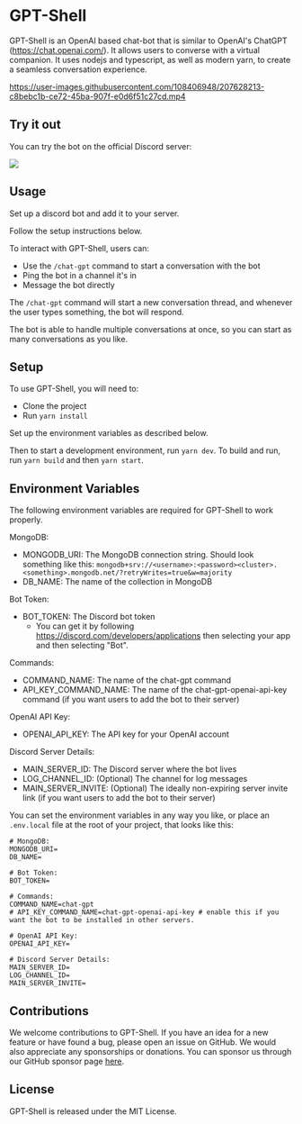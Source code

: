 # GPT-Shell

GPT-Shell is an OpenAI based chat-bot that is similar to OpenAI's ChatGPT (https://chat.openai.com/). It allows users to converse with a virtual companion. It uses nodejs and typescript, as well as modern yarn, to create a seamless conversation experience.

https://user-images.githubusercontent.com/108406948/207628213-c8bebc1b-ce72-45ba-907f-e0d6f51c27cd.mp4


## Try it out

You can try the bot on the official Discord server:

[![](https://dcbadge.vercel.app/api/server/TruuVEBmcC)](https://discord.gg/TruuVEBmcC)

## Usage

Set up a discord bot and add it to your server.

Follow the setup instructions below.

To interact with GPT-Shell, users can:
- Use the `/chat-gpt` command to start a conversation with the bot
- Ping the bot in a channel it's in
- Message the bot directly

The `/chat-gpt` command will start a new conversation thread, and whenever the user types something, the bot will respond.

The bot is able to handle multiple conversations at once,
so you can start as many conversations as you like.

## Setup

To use GPT-Shell, you will need to:
- Clone the project
- Run `yarn install`

Set up the environment variables as described below.

Then to start a development environment, run `yarn dev`. To build and run, run `yarn build` and then `yarn start`.

## Environment Variables

The following environment variables are required for GPT-Shell to work properly.

MongoDB:
- MONGODB_URI: The MongoDB connection string. Should look something like this: `mongodb+srv://<username>:<password><cluster>.<something>.mongodb.net/?retryWrites=true&w=majority`
- DB_NAME: The name of the collection in MongoDB

Bot Token:
- BOT_TOKEN: The Discord bot token
  - You can get it by following https://discord.com/developers/applications then selecting your app and then selecting "Bot".

Commands:
- COMMAND_NAME: The name of the chat-gpt command
- API_KEY_COMMAND_NAME: The name of the chat-gpt-openai-api-key command (if you want users to add the bot to their server)

OpenAI API Key:
- OPENAI_API_KEY: The API key for your OpenAI account

Discord Server Details:
- MAIN_SERVER_ID: The Discord server where the bot lives
- LOG_CHANNEL_ID: (Optional) The channel for log messages
- MAIN_SERVER_INVITE: (Optional) The ideally non-expiring server invite link (if you want users to add the bot to their server)


You can set the environment variables in any way you like, or place an `.env.local` file at the root of your project,
that looks like this:

```
# MongoDB:
MONGODB_URI=
DB_NAME=

# Bot Token:
BOT_TOKEN=

# Commands:
COMMAND_NAME=chat-gpt
# API_KEY_COMMAND_NAME=chat-gpt-openai-api-key # enable this if you want the bot to be installed in other servers.

# OpenAI API Key:
OPENAI_API_KEY=

# Discord Server Details:
MAIN_SERVER_ID=
LOG_CHANNEL_ID=
MAIN_SERVER_INVITE=
```

## Contributions

We welcome contributions to GPT-Shell. If you have an idea for a new feature or have found a bug, please open an issue on GitHub. We would also appreciate any sponsorships or donations. You can sponsor us through our GitHub sponsor page [here](https://github.com/sponsors/firtoz).

## License

GPT-Shell is released under the MIT License.
